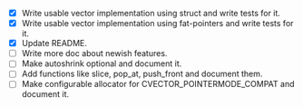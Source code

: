  - [x] Write usable vector implementation using struct and write tests for it.
 - [x] Write usable vector implementation using fat-pointers and write tests for it.
 - [x] Update  README.
 - [ ] Write more doc about newish features.
 - [ ] Make autoshrink optional and document it.
 - [ ] Add functions like slice, pop\_at, push\_front and document them.
 - [ ] Make configurable allocator for CVECTOR\_POINTERMODE\_COMPAT and document it.
